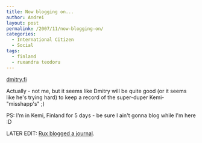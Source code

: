 ```yaml
---
title: Now blogging on...
author: Andrei
layout: post
permalink: /2007/11/now-blogging-on/
categories:
  - International Citizen
  - Social
tags:
  - finland
  - ruxandra teodoru
---
```

[dmitry.fi][1]

Actually - not me, but it seems like Dmitry will be quite good (or it seems like he's trying hard) to keep a record of the super-duper Kemi-"misshapp's" ;)

PS: I'm in Kemi, Finland for 5 days - be sure I ain't gonna blog while I'm here :D

LATER EDIT: [Rux blogged a journal][2].

 [1]: http://dmitry.fi
 [2]: http://littleblogthatcould.wordpress.com/2007/11/21/a-finnish-alien/